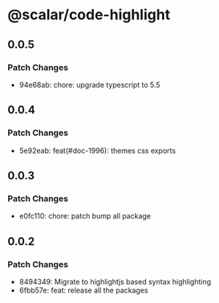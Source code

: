 # @scalar/code-highlight

## 0.0.5

### Patch Changes

- 94e68ab: chore: upgrade typescript to 5.5

## 0.0.4

### Patch Changes

- 5e92eab: feat(#doc-1996): themes css exports

## 0.0.3

### Patch Changes

- e0fc110: chore: patch bump all package

## 0.0.2

### Patch Changes

- 8494349: Migrate to highlightjs based syntax highlighting
- 6fbb57e: feat: release all the packages
